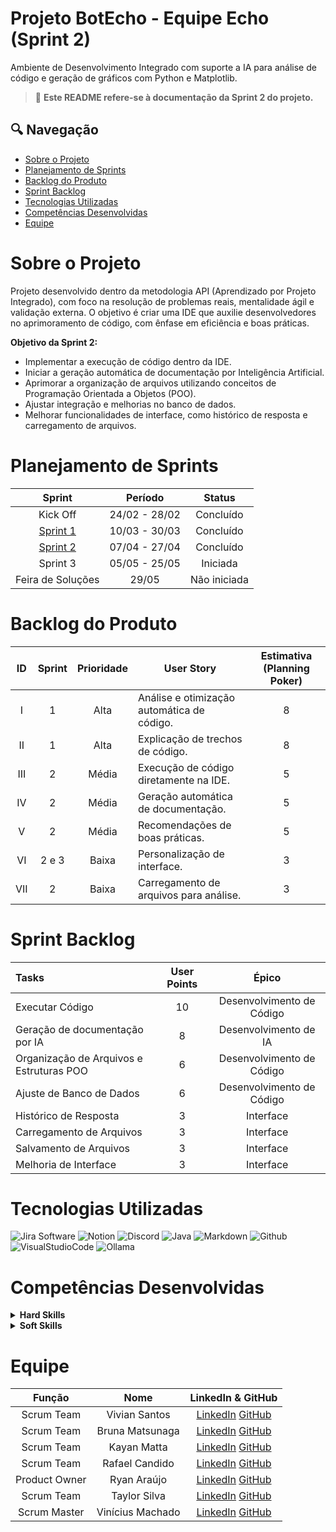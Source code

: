 # Projeto BotEcho - Equipe Echo (Sprint 2)

Ambiente de Desenvolvimento Integrado com suporte a IA para análise de código e geração de gráficos com Python e Matplotlib.

> 🔹 **Este README refere-se à documentação da Sprint 2 do projeto.**

## 🔍 Navegação
- [Sobre o Projeto](#sobre-o-projeto)
- [Planejamento de Sprints](#planejamento-de-sprints)
- [Backlog do Produto](#backlog-do-produto)
- [Sprint Backlog](#sprint-backlog)
- [Tecnologias Utilizadas](#tecnologias-utilizadas)
- [Competências Desenvolvidas](#competências-desenvolvidas)
- [Equipe](#equipe)

# Sobre o Projeto
Projeto desenvolvido dentro da metodologia API (Aprendizado por Projeto Integrado), com foco na resolução de problemas reais, mentalidade ágil e validação externa. O objetivo é criar uma IDE que auxilie desenvolvedores no aprimoramento de código, com ênfase em eficiência e boas práticas.

**Objetivo da Sprint 2:**

- Implementar a execução de código dentro da IDE.
- Iniciar a geração automática de documentação por Inteligência Artificial.
- Aprimorar a organização de arquivos utilizando conceitos de Programação Orientada a Objetos (POO).
- Ajustar integração e melhorias no banco de dados.
- Melhorar funcionalidades de interface, como histórico de resposta e carregamento de arquivos.

# Planejamento de Sprints

| Sprint | Período | Status |
|:------:|:--------:|:------:|
| Kick Off | 24/02 - 28/02 | Concluído |
| [Sprint 1](https://github.com/EquipeEcho/botEcho/tree/main) | 10/03 - 30/03 | Concluído |
| [Sprint 2](https://github.com/EquipeEcho/botEcho/tree/botEcho.S2) | 07/04 - 27/04 | Concluído |
| Sprint 3 | 05/05 - 25/05 | Iniciada |
| Feira de Soluções | 29/05 | Não iniciada |

# Backlog do Produto

| ID | Sprint | Prioridade | User Story | Estimativa (Planning Poker) |
|:--:|:------:|:----------:|------------|:---------------------------:|
| I | 1 | Alta | Análise e otimização automática de código. | 8 |
| II | 1 | Alta | Explicação de trechos de código. | 8 |
| III | 2 | Média | Execução de código diretamente na IDE. | 5 |
| IV | 2 | Média | Geração automática de documentação. | 5 |
| V | 2 | Média | Recomendações de boas práticas. | 5 |
| VI | 2 e 3 | Baixa | Personalização de interface. | 3 |
| VII | 2 | Baixa | Carregamento de arquivos para análise. | 3 |

# Sprint Backlog

| Tasks | User Points | Épico |
|:--------------------------------|:-----------:|:---------------------------:|
| Executar Código | 10 | Desenvolvimento de Código |
| Geração de documentação por IA | 8 | Desenvolvimento de IA |
| Organização de Arquivos e Estruturas POO | 6 | Desenvolvimento de Código |
| Ajuste de Banco de Dados | 6 | Desenvolvimento de Código |
| Histórico de Resposta | 3 | Interface |
| Carregamento de Arquivos | 3 | Interface |
| Salvamento de Arquivos | 3 | Interface |
| Melhoria de Interface | 3 | Interface |

# Tecnologias Utilizadas

![Jira Software](https://img.shields.io/badge/Jira-fdfefe?style=for-the-badge&logo=Jira&logoColor=0064c8)
![Notion](https://img.shields.io/badge/Notion-fdfefe?style=for-the-badge&logo=notion&logoColor=000000)
![Discord](https://img.shields.io/badge/Discord-fdfefe?style=for-the-badge&logo=discord)
![Java](https://img.shields.io/badge/Java-fdfefe?style=for-the-badge&logo=openjdk&logoColor=000000)
![Markdown](https://img.shields.io/badge/Markdown-fdfefe?style=for-the-badge&logo=markdown&logoColor=2e4053)
![Github](https://img.shields.io/badge/Github-fdfefe?style=for-the-badge&logo=github&logoColor=000000)
![VisualStudioCode](https://img.shields.io/badge/VsCode-fdfefe?style=for-the-badge&logo=visualstudiocode)
![Ollama](https://img.shields.io/badge/Ollama-fdfefe?style=for-the-badge&logo=Ollama&logoColor=000000)

# Competências Desenvolvidas

<details>
<summary><strong>Hard Skills</strong></summary>

| Tecnologia/Metodologia | Nível |
| ---------------------- | ----- |
| GitHub | ★★★★★★★☆☆☆ |
| Gestão de Projetos | ★★★★★★★★★☆ |
| Scrum Master | ★★★★★★★★☆☆ |
| Product Owner | ★★★★★★★★☆☆ |
| Git Projects | ★★★★★★★★★★ |

</details>

<details>
<summary><strong>Soft Skills</strong></summary>

| Habilidade | Nível |
| ---------- | ----- |
| Colaboração | ★★★★★★★★★★ |
| Proatividade | ★★★★★★★★☆☆ |
| Pensamento Crítico | ★★★★★★★☆☆☆ |
| Gerenciamento de Tempo | ★★★★★★★★★☆ |
| Adaptabilidade | ★★★★★★☆☆☆☆ |
| Resiliência | ★★★★★★★★☆☆ |

</details>

# Equipe

| Função | Nome | LinkedIn & GitHub |
|:--------:|:----:|:----------------:|
| Scrum Team | Vivian Santos | [LinkedIn](https://www.linkedin.com/in/vivian-maria-oliveira-298626235) [GitHub](https://github.com/vivianSantos0101) |
| Scrum Team | Bruna Matsunaga | [LinkedIn](https://www.linkedin.com/in/bruna-hayashi-1b4a71324/) [GitHub](https://github.com/bruna-hm) |
| Scrum Team | Kayan Matta | [LinkedIn](https://www.linkedin.com/in/kayan-da-matta-453905253) [GitHub](https://github.com/kayanmatta) |
| Scrum Team | Rafael Candido | [LinkedIn](https://www.linkedin.com/in/rafael-candido-155705317) [GitHub](https://github.com/Rafa2-bit) |
| Product Owner | Ryan Araújo | [LinkedIn](https://www.linkedin.com/in/ryan-araujo-dos-santos-8391b927b) [GitHub](https://github.com/Ryan53132) |
| Scrum Team | Taylor Silva | [LinkedIn](https://www.linkedin.com/in/taylor-silva-859300330) [GitHub](https://github.com/TaylorSilva2) |
| Scrum Master | Vinícius Machado | [LinkedIn](https://www.linkedin.com/in/vinícius-lopes-1bb568326) [GitHub](https://github.com/Vlopes7) |
